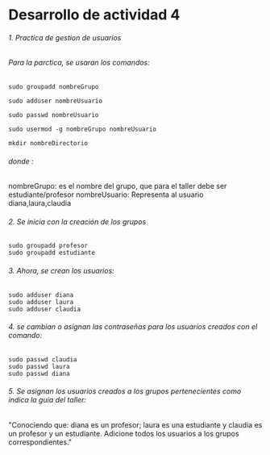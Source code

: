 
# Desarrollo de actividad 4
###### 1. Practica de gestion de usuarios
###### Para la parctica, se usaran los comandos:
```linux
sudo groupadd nombreGrupo
``` 

```linux
sudo adduser nombreUsuario
``` 

```linux
sudo passwd nombreUsuario
``` 
```linux
sudo usermod -g nombreGrupo nombreUsuario
```
```linux
mkdir nombreDirectorio
``` 
######  donde :
nombreGrupo: es el nombre del grupo, que para el taller debe ser estudiante/profesor
nombreUsuario: Representa al usuario diana,laura,claudia

###### 2. Se inicia con la creación de los grupos
```linux
sudo groupadd profesor
sudo groupadd estudiante
``` 
###### 3. Ahora, se crean los usuarios:
```linux
sudo adduser diana
sudo adduser laura
sudo adduser claudia
``` 
###### 4. se cambian o asignan las contraseñas para los usuarios creados con el comando:
```linux
sudo passwd claudia
sudo passwd laura
sudo passwd diana

``` 
###### 5. Se asignan los usuarios creados a los grupos pertenecientes como indica la guia del taller:
"Conociendo que: diana es un profesor; laura es una estudiante y
claudia es un profesor y un estudiante.
Adicione todos los usuarios a los grupos correspondientes."
